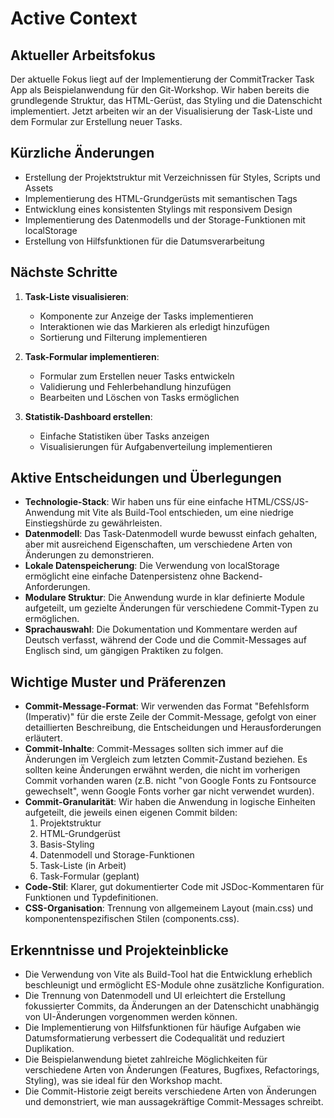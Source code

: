 # Active Context

## Aktueller Arbeitsfokus
Der aktuelle Fokus liegt auf der Implementierung der CommitTracker Task App als Beispielanwendung für den Git-Workshop. Wir haben bereits die grundlegende Struktur, das HTML-Gerüst, das Styling und die Datenschicht implementiert. Jetzt arbeiten wir an der Visualisierung der Task-Liste und dem Formular zur Erstellung neuer Tasks.

## Kürzliche Änderungen
- Erstellung der Projektstruktur mit Verzeichnissen für Styles, Scripts und Assets
- Implementierung des HTML-Grundgerüsts mit semantischen Tags
- Entwicklung eines konsistenten Stylings mit responsivem Design
- Implementierung des Datenmodells und der Storage-Funktionen mit localStorage
- Erstellung von Hilfsfunktionen für die Datumsverarbeitung

## Nächste Schritte
1. **Task-Liste visualisieren**:
   - Komponente zur Anzeige der Tasks implementieren
   - Interaktionen wie das Markieren als erledigt hinzufügen
   - Sortierung und Filterung implementieren

2. **Task-Formular implementieren**:
   - Formular zum Erstellen neuer Tasks entwickeln
   - Validierung und Fehlerbehandlung hinzufügen
   - Bearbeiten und Löschen von Tasks ermöglichen

3. **Statistik-Dashboard erstellen**:
   - Einfache Statistiken über Tasks anzeigen
   - Visualisierungen für Aufgabenverteilung implementieren

## Aktive Entscheidungen und Überlegungen
- **Technologie-Stack**: Wir haben uns für eine einfache HTML/CSS/JS-Anwendung mit Vite als Build-Tool entschieden, um eine niedrige Einstiegshürde zu gewährleisten.
- **Datenmodell**: Das Task-Datenmodell wurde bewusst einfach gehalten, aber mit ausreichend Eigenschaften, um verschiedene Arten von Änderungen zu demonstrieren.
- **Lokale Datenspeicherung**: Die Verwendung von localStorage ermöglicht eine einfache Datenpersistenz ohne Backend-Anforderungen.
- **Modulare Struktur**: Die Anwendung wurde in klar definierte Module aufgeteilt, um gezielte Änderungen für verschiedene Commit-Typen zu ermöglichen.
- **Sprachauswahl**: Die Dokumentation und Kommentare werden auf Deutsch verfasst, während der Code und die Commit-Messages auf Englisch sind, um gängigen Praktiken zu folgen.

## Wichtige Muster und Präferenzen
- **Commit-Message-Format**: Wir verwenden das Format "Befehlsform (Imperativ)" für die erste Zeile der Commit-Message, gefolgt von einer detaillierten Beschreibung, die Entscheidungen und Herausforderungen erläutert.
- **Commit-Inhalte**: Commit-Messages sollten sich immer auf die Änderungen im Vergleich zum letzten Commit-Zustand beziehen. Es sollten keine Änderungen erwähnt werden, die nicht im vorherigen Commit vorhanden waren (z.B. nicht "von Google Fonts zu Fontsource gewechselt", wenn Google Fonts vorher gar nicht verwendet wurden).
- **Commit-Granularität**: Wir haben die Anwendung in logische Einheiten aufgeteilt, die jeweils einen eigenen Commit bilden:
  1. Projektstruktur
  2. HTML-Grundgerüst
  3. Basis-Styling
  4. Datenmodell und Storage-Funktionen
  5. Task-Liste (in Arbeit)
  6. Task-Formular (geplant)
- **Code-Stil**: Klarer, gut dokumentierter Code mit JSDoc-Kommentaren für Funktionen und Typdefinitionen.
- **CSS-Organisation**: Trennung von allgemeinem Layout (main.css) und komponentenspezifischen Stilen (components.css).

## Erkenntnisse und Projekteinblicke
- Die Verwendung von Vite als Build-Tool hat die Entwicklung erheblich beschleunigt und ermöglicht ES-Module ohne zusätzliche Konfiguration.
- Die Trennung von Datenmodell und UI erleichtert die Erstellung fokussierter Commits, da Änderungen an der Datenschicht unabhängig von UI-Änderungen vorgenommen werden können.
- Die Implementierung von Hilfsfunktionen für häufige Aufgaben wie Datumsformatierung verbessert die Codequalität und reduziert Duplikation.
- Die Beispielanwendung bietet zahlreiche Möglichkeiten für verschiedene Arten von Änderungen (Features, Bugfixes, Refactorings, Styling), was sie ideal für den Workshop macht.
- Die Commit-Historie zeigt bereits verschiedene Arten von Änderungen und demonstriert, wie man aussagekräftige Commit-Messages schreibt.

